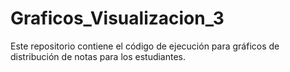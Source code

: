 # Graficos_Visualizacion_3
Este repositorio contiene el código de ejecución para gráficos de distribución de notas para los estudiantes. 
